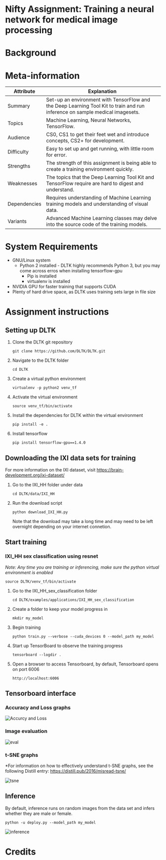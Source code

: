 Nifty Assignment: Training a neural network for medical image processing
=======================
# Background



# Meta-information

| Attribute | Explanation |
| ------------- | ------------- |
| Summary | Set-up an environment with TensorFlow and the Deep Learning Tool Kit to train and run inference on sample medical imagesets.  |
| Topics  | Machine Learning, Neural Networks, TensorFlow.  |
| Audience | CS0, CS1 to get their feet wet and introduce concepts, CS2+ for development. |
| Difficulty | Easy to set up and get running, with little room for error.  |
| Strengths | The strength of this assignment is being able to create a training environment quickly. |
| Weaknesses | The topics that the Deep Learning Tool Kit and TensorFlow require are hard to digest and understand. | 
| Dependencies | Requires understanding of Machine Learning training models and understanding of visual data. |
| Variants | Advanced Machine Learning classes may delve into the source code of the training models. |

# System Requirements

* GNU/Linux system
  * Python 2 installed - DLTK highly recommends Python 3, but you may come across erros when installing tensorflow-gpu
    * Pip is installed
    * virtualenv is installed
* NVIDIA GPU for faster training that supports CUDA
* Plenty of hard drive space, as DLTK uses training sets large in file size

# Assignment instructions
## Setting up DLTK
1. Clone the DLTK git repository
   ```shell
   git clone https://github.com/DLTK/DLTK.git
   ```
2. Navigate to the DLTK folder
   ```shell
   cd DLTK
   ```
   
3. Create a virtual python environment
   ```shell
   virtualenv -p python2 venv_tf
   ```

4. Activate the virtual environment
   ```shell
   source venv_tf/bin/activate
   ```

5. Install the dependencies for DLTK within the virtual environment
   ```shell
   pip install -e .
   ```

6. Install tensorflow
   ```shell
   pip install tensorflow-gpu==1.4.0
   ```

## Downloading the IXI data sets for training

   For more information on the IXI dataset, visit https://brain-development.org/ixi-dataset/

1. Go to the IXI_HH folder under data
   ```shell
   cd DLTK/data/IXI_HH
   ```

2. Run the download script
   ```shell
   python download_IXI_HH.py
   ```
   Note that the download may take a long time and may need to be left overnight depending on your internet connetion.

## Start training
### IXI_HH sex classification using resnet

*Note: Any time you are training or inferencing, make sure the python virtual environment is enabled*
   ```shell
   source DLTK/venv_tf/bin/activate
   ```

1. Go to the IXI_HH_sex_classification folder
   ```shell
   cd DLTK/examples/applications/IXI_HH_sex_classification
   ```

2. Create a folder to keep your model progress in
   ```shell
   mkdir my_model
   ```

3. Begin training
   ```shell
   python train.py --verbose --cuda_devices 0 --model_path my_model

4. Start up TensorBoard to observe the training progress
   ```shell
   tensorboard --logdir .
   ```

5. Open a browser to access Tensorboard, by default, Tensorboard opens on port 6006
   ```shell
   http://localhost:6006
   ```

## Tensorboard interface

### Accuracy and Loss graphs

![Accurcy and Loss](screenshots/accloss.png)

### Image evaluation

![eval](screenshots/medimages.png)

### t-SNE graphs
*For information on how to effectively understand t-SNE graphs, see the following Distill entry: https://distill.pub/2016/misread-tsne/

![tsne](screenshots/TSNE.png)

## Inference

By default, inference runs on random images from the data set and infers whether they are male or female.
   ```shell
   python -u deploy.py --model_path my_model
   ```
![inference](screenshots/inference.png)


# Credits
